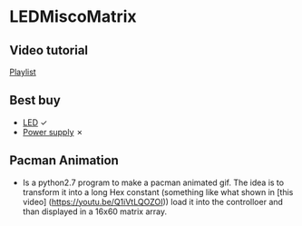 # LEDMiscoMatrix


## Video tutorial
[Playlist](https://www.youtube.com/playlist?list=PLJ4C4QJkZZTiV9dprbRqfRA-bu3xNTBf2)

## Best buy
* [LED](https://www.aliexpress.com/item/colorful-led-Free-shipping-1m-4m-5m-ws2812b-rgb-led-strip-30-60-144-LED-Black/32512206461.html?spm=2114.search0104.3.17.32801c60NOqNTq&ws_ab_test=searchweb0_0,searchweb201602_1_10152_10151_10065_10344_10068_10342_10343_5722611_10340_10341_10696_5722911_5722811_5722711_10084_10083_10618_10304_10307_10302_5711211_10059_308_100031_10103_10624_10623_10622_10621_10620_5711311_5722511,searchweb201603_32,ppcSwitch_5&algo_expid=0293ae06-7970-4d6f-b84e-33dfe1609c0d-2&algo_pvid=0293ae06-7970-4d6f-b84e-33dfe1609c0d&priceBeautifyAB=0) ✓
* [Power supply](https://www.aliexpress.com/item/New-5V-2A-3A-4A-5A-6A-8A-10A-12A-20A-30A-40A-60A-SwitchLED-Power/32641542774.html?spm=2114.10010108.1000013.2.63cd2ee2U2Tq6B&scm=1007.13339.90158.0&scm_id=1007.13339.90158.0&scm-url=1007.13339.90158.0&pvid=1107b6e8-724c-465a-8ca8-e6adf5f1e1fc&_t=pvid:1107b6e8-724c-465a-8ca8-e6adf5f1e1fc,scm-url:1007.13339.90158.0) ✗

## Pacman Animation
* Is a python2.7 program to make a pacman animated gif. The idea is to transform it into a long Hex constant (something like what shown in [this video] (https://youtu.be/Q1iVtLQOZOI)) load it into the controlloer and than displayed in a 16x60 matrix array.
